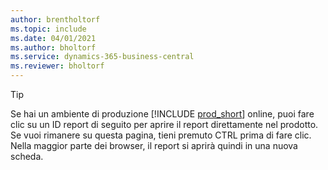 ```yaml
---
author: brentholtorf
ms.topic: include
ms.date: 04/01/2021
ms.author: bholtorf
ms.service: dynamics-365-business-central
ms.reviewer: bholtorf
---
```


> [!TIP]
> Se hai un ambiente di produzione [!INCLUDE [prod_short](prod_short.md)] online, puoi fare clic su un ID report di seguito per aprire il report direttamente nel prodotto. Se vuoi rimanere su questa pagina, tieni premuto CTRL prima di fare clic. Nella maggior parte dei browser, il report si aprirà quindi in una nuova scheda. 